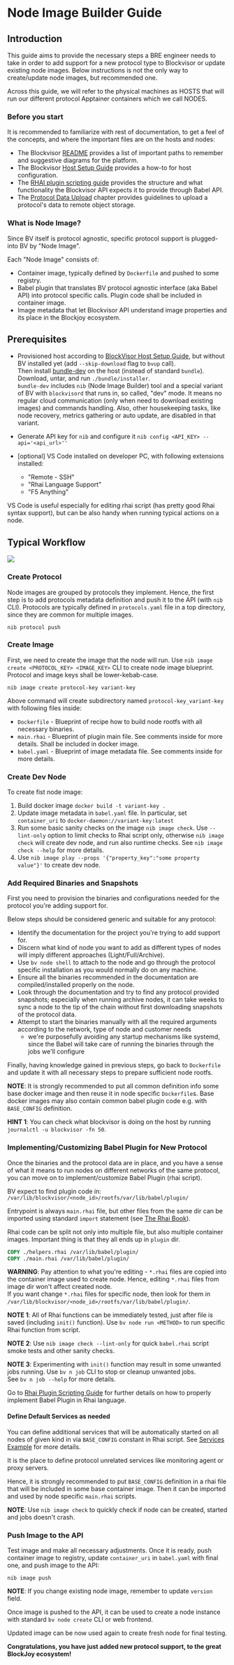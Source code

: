 # Node Image Builder Guide

## Introduction

This guide aims to provide the necessary steps a BRE engineer needs to take in order
to add support for a new protocol type to Blockvisor or update existing node images.
Below instructions is not the only way to create/update node images, but recommended one.

Across this guide, we will refer to the physical machines as HOSTS that will run our different protocol Apptainer containers which we call NODES.

### Before you start
It is recommended to familiarize with rest of documentation, to get a feel of the concepts, and where the important files are on the hosts and nodes:
- The Blockvisor [README](README.md) provides a list of important paths to remember and suggestive diagrams for the platform.
- The Blockvisor [Host Setup Guide](host_setup_guide.md) provides a how-to for host configuration.
- The [RHAI plugin scripting guide](babel_api/rhai_plugin_guide.md) provides the structure and what functionality the Blockvisor API expects it to provide through Babel API.
- The [Protocol Data Upload](babel_api/rhai_plugin_guide.md#protocol-data-archives) chapter provides guidelines to upload a protocol's data to remote object storage.

### What is Node Image?
Since BV itself is protocol agnostic, specific protocol support is plugged-into BV by "Node Image".

Each "Node Image" consists of:
- Container image, typically defined by `Dockerfile` and pushed to some registry.
- Babel plugin that translates BV protocol agnostic interface (aka Babel API) into protocol specific calls.
  Plugin code shall be included in container image.
- Image metadata that let Blockvisor API understand image properties and its place in the Blockjoy ecosystem.

## Prerequisites

- Provisioned host according to [BlockVisor Host Setup Guide](host_setup_guide.md), but without BV installed yet (add `--skip-download` flag to `bvup` call).<br>
Then install [bundle-dev](https://github.com/blockjoy/blockvisor/releases/latest) on the host (instead of standard `bundle`).
Download, untar, and run `./bundle/installer`.<br>
`bundle-dev` includes `nib` (Node Image Builder) tool and a special variant of BV with `blockvisord` that runs in, so called, "dev" mode.
It means no regular cloud communication (only when need to download existing images) and commands handling.
Also, other housekeeping tasks, like node recovery, metrics gathering or auto update, are disabled in that variant.<br>

- Generate API key for `nib` and configure it `nib config <API_KEY> --api='<api_url>''`

- [optional] VS Code installed on developer PC, with following extensions installed:
    - "Remote - SSH"
    - "Rhai Language Support"
    - "F5 Anything"

VS Code is useful especially for editing rhai script (has pretty good Rhai syntax support),
but can be also handy when running typical actions on a node.  

## Typical Workflow

![](blockjoy_image_builder.jpg)

### Create Protocol

Node images are grouped by protocols they implement. Hence, the first step is to add protocols metadata definition
and push it to the API (with `nib` CLI).
Protocols are typically defined in `protocols.yaml` file in a top directory, since they are common for multiple images.

```shell
nib protocol push
```

### Create Image

First, we need to create the image that the node will run. 
Use `nib image create <PROTOCOL_KEY> <IMAGE_KEY>` CLI to create node image blueprint.
Protocol and image keys shall be lower-kebab-case.

```shell
nib image create protocol-key variant-key
```

Above command will create subdirectory named `protocol-key_variant-key` with following files inside:
- `Dockerfile` - Blueprint of recipe how to build node rootfs with all necessary binaries.
- `main.rhai` - Blueprint of plugin main file. See comments inside for more details. Shall be included in docker image.
- `babel.yaml` - Blueprint of image metadata file. See comments inside for more details.

### Create Dev Node

To create fist node image:

1. Build docker image `docker build -t variant-key .`
2. Update image metadata in `babel.yaml` file.
In particular, set `container_uri` to `docker-daemon://variant-key:latest`
3. Run some basic sanity checks on the image `nib image check`. Use `--lint-only` option to limit checks to Rhai script only,
otherwise `nib image check` will create dev node, and run also runtime checks. See `nib image check --help` for more details.
4. Use `nib image play --props '{"property_key":"some property value"}'` to create dev node.

### Add Required Binaries and Snapshots

First you need to provision the binaries and configurations needed for the protocol you're adding support for.

Below steps should be considered generic and suitable for any protocol:
- Identify the documentation for the project you're trying to add support for.
- Discern what kind of node you want to add as different types of nodes will imply different approaches (Light/Full/Archive).
- Use `bv node shell` to attach to the node and go through the protocol specific installation as you would normally do on any machine.
- Ensure all the binaries recommended in the documentation are compiled/installed properly on the node.
- Look through the documentation and try to find any protocol provided snapshots;
especially when running archive nodes, it can take weeks to sync a node to the tip of the chain
without first downloading snapshots of the protocol data.
- Attempt to start the binaries manually with all the required arguments according to the network,
type of node and customer needs
  - we're purposefully avoiding any startup mechanisms like systemd,
  since the Babel will take care of running the binaries through the jobs we'll configure

Finally, having knowledge gained in previous steps, go back to `Dockerfile` and update it with all necessary steps
to prepare sufficient node rootfs.

__NOTE__: It is strongly recommended to put all common definition info some base docker image and then
reuse it in node specific `Dockerfile`s. Base docker images may also contain common babel plugin code
e.g. with `BASE_CONFIG` definition.

__HINT 1__: You can check what blockvisor is doing on the host by running `journalctl -u blockvisor -fn 50`.

### Implementing/Customizing Babel Plugin for New Protocol

Once the binaries and the protocol data are in place, and you have a sense of what it means to run nodes
on different networks of the same protocol, you can move on to implement/customize Babel Plugin (rhai script).

BV expect to find plugin code in:
</br>`/var/lib/blockvisor/<node_id>/rootfs/var/lib/babel/plugin/`

Entrypoint is always `main.rhai` file, but other files from the same dir can be imported using
standard `import` statement (see [The Rhai Book](https://rhai.rs/book/language/modules/import.html)).

Rhai code can be split not only into multiple file, but also multiple container images.
Important thing is that they all ends up in `plugin` dir.

```dockerfile
COPY ./helpers.rhai /var/lib/babel/plugin/
COPY ./main.rhai /var/lib/babel/plugin/
```

__WARNING__: Pay attention to what you're editing - `*.rhai` files are copied into the container image used to create node.
Hence, editing `*.rhai` files from image dir won't affect created node.
</br>If you want change `*.rhai` files for specific  node, then look for them in
`/var/lib/blockvisor/<node_id>/rootfs/var/lib/babel/plugin/`.

__NOTE 1__: All of Rhai functions can be immediately tested, just after file is saved (including `init()` function).
Use `bv node run <METHOD>` to run specific Rhai function from script.

__NOTE 2__: Use `nib image check --lint-only` for quick `babel.rhai` script smoke tests and other sanity checks.

__NOTE 3__: Experimenting with `init()` function may result in some unwanted jobs running.
Use `bv n job` CLI to stop or cleanup unwanted jobs.
<br>See `bv n job --help` for more details.

Go to [Rhai Plugin Scripting Guide](babel_api/rhai_plugin_guide.md) for further details
on how to properly implement Babel Plugin in Rhai language.

#### Define Default Services as needed

You can define additional services that will be automatically started on all nodes of given kind in via `BASE_CONFIG`
constant in Rhai script. See [Services Example](babel_api/examples/base.rhai) for more details.

It is the place to define protocol unrelated services like monitoring agent or proxy servers.

Hence, it is strongly recommended to put `BASE_CONFIG` definition in a rhai file that will be included
in some base container image. Then it can be imported and used by node specific `main.rhai` scripts.

__NOTE__: Use `nib image check` to quickly check if node can be created, started and jobs doesn't crash.

### Push Image to the API

Test image and make all necessary adjustments. Once it is ready, push container image to registry,
update `container_uri` in `babel.yaml` with final one, and push image to the API:

```shell
nib image push
```

__NOTE__: If you change existing node image, remember to update `version` field.

Once image is pushed to the API, it can be used to create a node instance with standard `bv node create` CLI or web frontend.

Updated image can be now used again to create fresh node for final testing.

__Congratulations, you have just added new protocol support, to the great BlockJoy ecosystem!__
